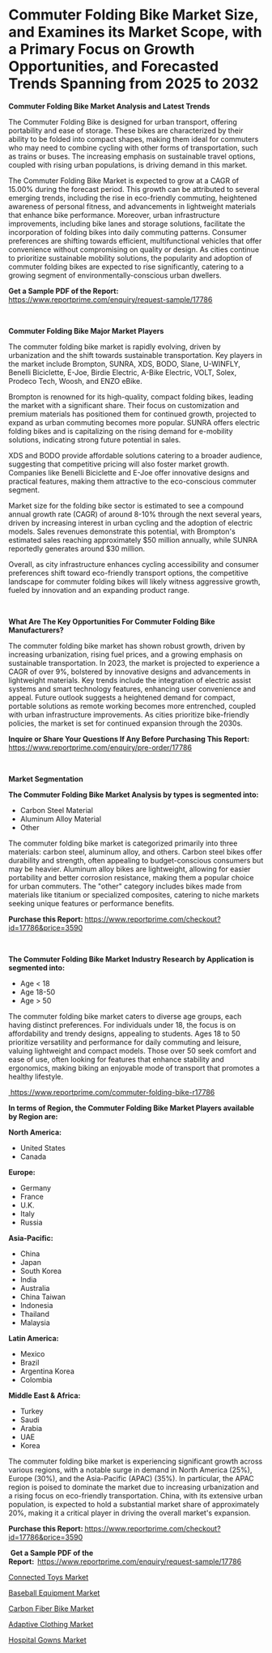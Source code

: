 <p><h1>Commuter Folding Bike Market Size, and Examines its Market Scope, with a Primary Focus on Growth Opportunities, and Forecasted Trends Spanning from 2025 to 2032</h1></p><p><strong>Commuter Folding Bike Market Analysis and Latest Trends</strong></p>
<p><p>The Commuter Folding Bike is designed for urban transport, offering portability and ease of storage. These bikes are characterized by their ability to be folded into compact shapes, making them ideal for commuters who may need to combine cycling with other forms of transportation, such as trains or buses. The increasing emphasis on sustainable travel options, coupled with rising urban populations, is driving demand in this market.</p><p>The Commuter Folding Bike Market is expected to grow at a CAGR of 15.00% during the forecast period. This growth can be attributed to several emerging trends, including the rise in eco-friendly commuting, heightened awareness of personal fitness, and advancements in lightweight materials that enhance bike performance. Moreover, urban infrastructure improvements, including bike lanes and storage solutions, facilitate the incorporation of folding bikes into daily commuting patterns. Consumer preferences are shifting towards efficient, multifunctional vehicles that offer convenience without compromising on quality or design. As cities continue to prioritize sustainable mobility solutions, the popularity and adoption of commuter folding bikes are expected to rise significantly, catering to a growing segment of environmentally-conscious urban dwellers.</p></p>
<p><strong>Get a Sample PDF of the Report:&nbsp;</strong> <a href="https://www.reportprime.com/enquiry/request-sample/17786?utm_campaign=1895&utm_medium=2&utm_source=Github&utm_content=ia&utm_term=18032025&utm_id=commuter-folding-bike">https://www.reportprime.com/enquiry/request-sample/17786</a></p>
<p>&nbsp;</p>
<p><strong>Commuter Folding Bike Major Market Players</strong></p>
<p><p>The commuter folding bike market is rapidly evolving, driven by urbanization and the shift towards sustainable transportation. Key players in the market include Brompton, SUNRA, XDS, BODO, Slane, U-WINFLY, Benelli Biciclette, E-Joe, Birdie Electric, A-Bike Electric, VOLT, Solex, Prodeco Tech, Woosh, and ENZO eBike.</p><p>Brompton is renowned for its high-quality, compact folding bikes, leading the market with a significant share. Their focus on customization and premium materials has positioned them for continued growth, projected to expand as urban commuting becomes more popular. SUNRA offers electric folding bikes and is capitalizing on the rising demand for e-mobility solutions, indicating strong future potential in sales.</p><p>XDS and BODO provide affordable solutions catering to a broader audience, suggesting that competitive pricing will also foster market growth. Companies like Benelli Biciclette and E-Joe offer innovative designs and practical features, making them attractive to the eco-conscious commuter segment.</p><p>Market size for the folding bike sector is estimated to see a compound annual growth rate (CAGR) of around 8-10% through the next several years, driven by increasing interest in urban cycling and the adoption of electric models. Sales revenues demonstrate this potential, with Brompton's estimated sales reaching approximately $50 million annually, while SUNRA reportedly generates around $30 million.</p><p>Overall, as city infrastructure enhances cycling accessibility and consumer preferences shift toward eco-friendly transport options, the competitive landscape for commuter folding bikes will likely witness aggressive growth, fueled by innovation and an expanding product range.</p></p>
<p>&nbsp;</p>
<p><strong>What Are The Key Opportunities For Commuter Folding Bike Manufacturers?</strong></p>
<p><p>The commuter folding bike market has shown robust growth, driven by increasing urbanization, rising fuel prices, and a growing emphasis on sustainable transportation. In 2023, the market is projected to experience a CAGR of over 9%, bolstered by innovative designs and advancements in lightweight materials. Key trends include the integration of electric assist systems and smart technology features, enhancing user convenience and appeal. Future outlook suggests a heightened demand for compact, portable solutions as remote working becomes more entrenched, coupled with urban infrastructure improvements. As cities prioritize bike-friendly policies, the market is set for continued expansion through the 2030s.</p></p>
<p><strong>Inquire or Share Your Questions If Any Before Purchasing This Report:</strong> <a href="https://www.reportprime.com/enquiry/pre-order/17786?utm_campaign=1895&utm_medium=2&utm_source=Github&utm_content=ia&utm_term=18032025&utm_id=commuter-folding-bike">https://www.reportprime.com/enquiry/pre-order/17786</a></p>
<p>&nbsp;</p>
<p><strong>Market Segmentation</strong></p>
<p><strong>The Commuter Folding Bike Market Analysis by types is segmented into:</strong></p>
<p><ul><li>Carbon Steel Material</li><li>Aluminum Alloy Material</li><li>Other</li></ul></p>
<p><p>The commuter folding bike market is categorized primarily into three materials: carbon steel, aluminum alloy, and others. Carbon steel bikes offer durability and strength, often appealing to budget-conscious consumers but may be heavier. Aluminum alloy bikes are lightweight, allowing for easier portability and better corrosion resistance, making them a popular choice for urban commuters. The "other" category includes bikes made from materials like titanium or specialized composites, catering to niche markets seeking unique features or performance benefits.</p></p>
<p><strong>Purchase this Report:&nbsp;</strong><a href="https://www.reportprime.com/checkout?id=17786&price=3590&utm_campaign=1895&utm_medium=2&utm_source=Github&utm_content=ia&utm_term=18032025&utm_id=commuter-folding-bike">https://www.reportprime.com/checkout?id=17786&price=3590</a></p>
<p>&nbsp;</p>
<p><strong>The Commuter Folding Bike Market Industry Research by Application is segmented into:</strong></p>
<p><ul><li>Age < 18</li><li>Age 18-50</li><li>Age > 50</li></ul></p>
<p><p>The commuter folding bike market caters to diverse age groups, each having distinct preferences. For individuals under 18, the focus is on affordability and trendy designs, appealing to students. Ages 18 to 50 prioritize versatility and performance for daily commuting and leisure, valuing lightweight and compact models. Those over 50 seek comfort and ease of use, often looking for features that enhance stability and ergonomics, making biking an enjoyable mode of transport that promotes a healthy lifestyle.</p></p>
<p><a href="https://www.reportprime.com/commuter-folding-bike-r17786?utm_campaign=1895&utm_medium=2&utm_source=Github&utm_content=ia&utm_term=18032025&utm_id=commuter-folding-bike">&nbsp;https://www.reportprime.com/commuter-folding-bike-r17786</a></p>
<p><strong>In terms of Region, the Commuter Folding Bike Market Players available by Region are:</strong></p>
<p>
    <p> <strong> North America: </strong>
        <ul>
            <li>United States</li>
            <li>Canada</li>
        </ul>
        </p> 
    <p> <strong> Europe: </strong>
        <ul>
            <li>Germany</li>
            <li>France</li>
            <li>U.K.</li>
            <li>Italy</li>
            <li>Russia</li>
        </ul>
        </p> 
    <p> <strong> Asia-Pacific: </strong>
        <ul>
            <li>China</li>
            <li>Japan</li>
            <li>South Korea</li>
            <li>India</li>
            <li>Australia</li>
            <li>China Taiwan</li>
            <li>Indonesia</li>
            <li>Thailand</li>
            <li>Malaysia</li>
        </ul>
        </p> 
    <p> <strong> Latin America: </strong>
        <ul>
            <li>Mexico</li>
            <li>Brazil</li>
            <li>Argentina Korea</li>
            <li>Colombia</li>
        </ul>
        </p> 
    <p> <strong> Middle East & Africa: </strong>
        <ul>
            <li>Turkey</li>
            <li>Saudi</li>
            <li>Arabia</li>
            <li>UAE</li>
            <li>Korea</li>
        </ul>
    </p>
    </p>
<p><p>The commuter folding bike market is experiencing significant growth across various regions, with a notable surge in demand in North America (25%), Europe (30%), and the Asia-Pacific (APAC) (35%). In particular, the APAC region is poised to dominate the market due to increasing urbanization and a rising focus on eco-friendly transportation. China, with its extensive urban population, is expected to hold a substantial market share of approximately 20%, making it a critical player in driving the overall market's expansion.</p></p>
<p><strong>Purchase this Report: </strong><a href="https://www.reportprime.com/checkout?id=17786&price=3590&utm_campaign=1895&utm_medium=2&utm_source=Github&utm_content=ia&utm_term=18032025&utm_id=commuter-folding-bike">https://www.reportprime.com/checkout?id=17786&price=3590</a></p>
<p>&nbsp;<strong>Get a Sample PDF of the Report:&nbsp;&nbsp;</strong><a href="https://www.reportprime.com/enquiry/request-sample/17786?utm_campaign=1895&utm_medium=2&utm_source=Github&utm_content=ia&utm_term=18032025&utm_id=commuter-folding-bike">https://www.reportprime.com/enquiry/request-sample/17786</a></p>
<p><strong></strong></p>
<p><p><a href="https://github.com/siriyagayo/Market-Research-Report-List-1/blob/main/connected-toys-market.md?utm_campaign=1895&utm_medium=2&utm_source=Github&utm_content=ia&utm_term=18032025&utm_id=commuter-folding-bike">Connected Toys Market</a></p><p><a href="https://github.com/goreabeeran/Market-Research-Report-List-1/blob/main/baseball-equipment-market.md?utm_campaign=1895&utm_medium=2&utm_source=Github&utm_content=ia&utm_term=18032025&utm_id=commuter-folding-bike">Baseball Equipment Market</a></p><p><a href="https://github.com/prumrupear/Market-Research-Report-List-1/blob/main/carbon-fiber-bike-market.md?utm_campaign=1895&utm_medium=2&utm_source=Github&utm_content=ia&utm_term=18032025&utm_id=commuter-folding-bike">Carbon Fiber Bike Market</a></p><p><a href="https://github.com/romeoacuffap/Market-Research-Report-List-1/blob/main/adaptive-clothing-market.md?utm_campaign=1895&utm_medium=2&utm_source=Github&utm_content=ia&utm_term=18032025&utm_id=commuter-folding-bike">Adaptive Clothing Market</a></p><p><a href="https://github.com/klinzenisaa/Market-Research-Report-List-1/blob/main/hospital-gowns-market.md?utm_campaign=1895&utm_medium=2&utm_source=Github&utm_content=ia&utm_term=18032025&utm_id=commuter-folding-bike">Hospital Gowns Market</a></p></p>
